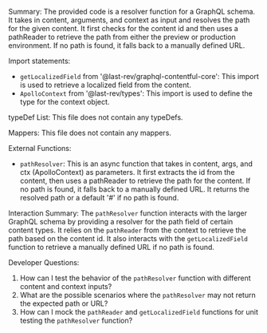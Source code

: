 Summary:
The provided code is a resolver function for a GraphQL schema. It takes in content, arguments, and context as input and resolves the path for the given content. It first checks for the content id and then uses a pathReader to retrieve the path from either the preview or production environment. If no path is found, it falls back to a manually defined URL.

Import statements:
- `getLocalizedField` from '@last-rev/graphql-contentful-core': This import is used to retrieve a localized field from the content.
- `ApolloContext` from '@last-rev/types': This import is used to define the type for the context object.

typeDef List:
This file does not contain any typeDefs.

Mappers:
This file does not contain any mappers.

External Functions:
- `pathResolver`: This is an async function that takes in content, args, and ctx (ApolloContext) as parameters. It first extracts the id from the content, then uses a pathReader to retrieve the path for the content. If no path is found, it falls back to a manually defined URL. It returns the resolved path or a default '#' if no path is found.

Interaction Summary:
The `pathResolver` function interacts with the larger GraphQL schema by providing a resolver for the path field of certain content types. It relies on the `pathReader` from the context to retrieve the path based on the content id. It also interacts with the `getLocalizedField` function to retrieve a manually defined URL if no path is found.

Developer Questions:
1. How can I test the behavior of the `pathResolver` function with different content and context inputs?
2. What are the possible scenarios where the `pathResolver` may not return the expected path or URL?
3. How can I mock the `pathReader` and `getLocalizedField` functions for unit testing the `pathResolver` function?